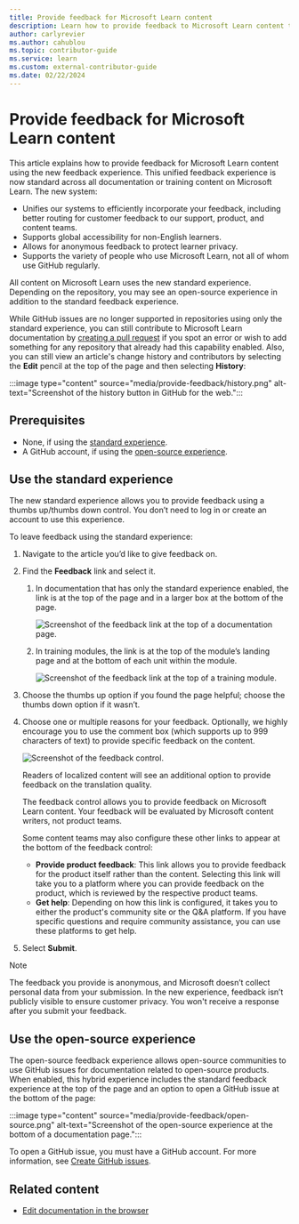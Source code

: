 ```yaml
---
title: Provide feedback for Microsoft Learn content
description: Learn how to provide feedback to Microsoft Learn content teams using the new feedback experience for documentation and training content.
author: carlyrevier
ms.author: cahublou
ms.topic: contributor-guide
ms.service: learn
ms.custom: external-contributor-guide
ms.date: 02/22/2024
---
```


# Provide feedback for Microsoft Learn content

This article explains how to provide feedback for Microsoft Learn content using the new feedback experience. This unified feedback experience is now standard across all documentation or training content on Microsoft Learn. The new system:

- Unifies our systems to efficiently incorporate your feedback, including better routing for customer feedback to our support, product, and content teams.
- Supports global accessibility for non-English learners.
- Allows for anonymous feedback to protect learner privacy.
- Supports the variety of people who use Microsoft Learn, not all of whom use GitHub regularly.

All content on Microsoft Learn uses the new standard experience. Depending on the repository, you may see an open-source experience in addition to the standard feedback experience.

While GitHub issues are no longer supported in repositories using only the standard experience, you can still contribute to Microsoft Learn documentation by [creating a pull request](how-to-write-quick-edits.md) if you spot an error or wish to add something for any repository that already had this capability enabled. Also, you can still view an article's change history and contributors by selecting the **Edit** pencil at the top of the page and then selecting **History**:

:::image type="content" source="media/provide-feedback/history.png" alt-text="Screenshot of the history button in GitHub for the web.":::

## Prerequisites

- None, if using the [standard experience](#use-the-standard-experience).
- A GitHub account, if using the [open-source experience](#use-the-open-source-experience).

## Use the standard experience

The new standard experience allows you to provide feedback using a thumbs up/thumbs down control. You don’t need to log in or create an account to use this experience.

To leave feedback using the standard experience:

1. Navigate to the article you’d like to give feedback on.
1. Find the **Feedback** link and select it.
    1. In documentation that has only the standard experience enabled, the link is at the top of the page and in a larger box at the bottom of the page.

        ![Screenshot of the feedback link at the top of a documentation page.](media/provide-feedback/feedback-link.png)

    1. In training modules, the link is at the top of the module’s landing page and at the bottom of each unit within the module.

        ![Screenshot of the feedback link at the top of a training module.](media/provide-feedback/feedback-link-training.png)

1. Choose the thumbs up option if you found the page helpful; choose the thumbs down option if it wasn’t.
1. Choose one or multiple reasons for your feedback. Optionally, we highly encourage you to use the comment box (which supports up to 999 characters of text) to provide specific feedback on the content.

    ![Screenshot of the feedback control.](media/provide-feedback/feedback-box.png)

    Readers of localized content will see an additional option to provide feedback on the translation quality.

    The feedback control allows you to provide feedback on Microsoft Learn content. Your feedback will be evaluated by Microsoft content writers, not product teams.

    Some content teams may also configure these other links to appear at the bottom of the feedback control:

    - **Provide product feedback**: This link allows you to provide feedback for the product itself rather than the content. Selecting this link will take you to a platform where you can provide feedback on the product, which is reviewed by the respective product teams.
    - **Get help**: Depending on how this link is configured, it takes you to either the product's community site or the Q&A platform. If you have specific questions and require community assistance, you can use these platforms to get help.

1. Select **Submit**.

> [!NOTE]
> The feedback you provide is anonymous, and Microsoft doesn’t collect personal data from your submission. In the new experience, feedback isn’t publicly visible to ensure customer privacy. You won't receive a response after you submit your feedback.

## Use the open-source experience

The open-source feedback experience allows open-source communities to use GitHub issues for documentation related to open-source products. When enabled, this hybrid experience includes the standard feedback experience at the top of the page and an option to open a GitHub issue at the bottom of the page:

:::image type="content" source="media/provide-feedback/open-source.png" alt-text="Screenshot of the open-source experience at the bottom of a documentation page.":::

To open a GitHub issue, you must have a GitHub account. For more information, see [Create GitHub issues](how-to-create-github-issues.md).

## Related content

- [Edit documentation in the browser](how-to-write-quick-edits.md)
